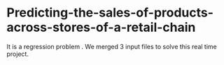 # Predicting-the-sales-of-products-across-stores-of-a-retail-chain

It is a regression problem . We merged 3 input files to solve this real time project.
